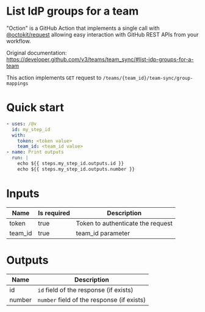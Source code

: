 # List IdP groups for a team

"Oction" is a GitHub Action that implements a single call with 
[@octokit/request](https://www.npmjs.com/package/@octokit/request)
allowing easy interaction with GitHub REST APIs from your workflow.

Original documentation: https://developer.github.com/v3/teams/team_sync/#list-idp-groups-for-a-team

This action implements `GET` request to `/teams/{team_id}/team-sync/group-mappings`


# Quick start

```yaml
- uses: /@v
  id: my_step_id
  with:
    token: <token value>
    team_id: <team_id value>
- name: Print outputs
  run: |
    echo ${{ steps.my_step_id.outputs.id }}
    echo ${{ steps.my_step_id.outputs.number }}
```


# Inputs

| Name | Is required | Description |
|---|---|---|
|token|true|Token to authenticate the request
|team_id|true|team_id parameter

# Outputs

| Name | Description |
|---|---|
|id|`id` field of the response (if exists)|
|number|`number` field of the response (if exists)|

